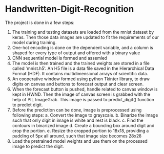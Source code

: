 # Handwritten-Digit-Recognition
The project is done in a few steps:
1. The training and testing datasets are loaded from the mnist dataset by keras. Then those data images are updated to fit the requirements of our model during training.
2. One-hot encoding is done on the dependent variable, and a column is shaped for every type of output and offered with a binary value
3. CNN sequential model is formed and assemled
4. The model is then trained and the trained weights are stored in a file called 'mnist.h5'. An H5 file is a data file saved in the Hierarchical Data Format (HDF). It contains multidimensional arrays of scientific data.
5. An cooperative window formed using python Tkinter library, to draw digits on canvas and buttons to  forecast output and clear screen.
6. When the forecast button is pushed, handle related to canvas window is kept in HWND. Then the image of canvas screen is grabbed with the help of PIL ImageGrab. This image is passed to predict_digit() function to predict digit.
7. Before the prediction can be done, image is preprocessed using following steps:
    a. Convert the image to grayscale.
    b. Binarize the image such that only digit in image is white and rest is black. 
    c. Find the contours in binarized image 
    d. Create a bounding box around digit and crop the portion. 
    e. Resize the cropped portion to 18x18, providing a padding of 5px all around, such that image size becomes 28x28
8. Load the pretrained model weights and use them on the processed image to predict the digit.
